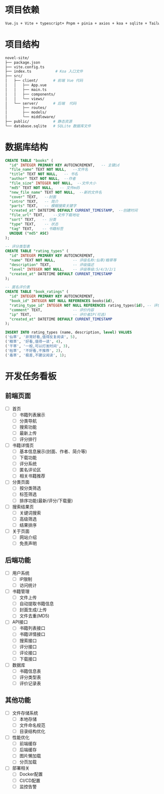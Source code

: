 # 项目依赖

```bash
Vue.js + Vite + typescript+ Pnpm + pinia + axios + koa + sqlite + TailwindCSS + Vue Router 
```

# 项目结构

```bash
novel-site/
├── package.json
├── vite.config.ts
├── index.ts           # Koa 入口文件
├── src/
│   ├── client/       # 前端 Vue 代码
│   │   ├── App.vue
│   │   ├── main.ts
│   │   ├── components/
│   │   └── views/
│   └── server/       # 后端  代码
│       ├── routes/
│       ├── models/
│       └── middleware/
├── public/           # 静态资源
└── database.sqlite   # SQLite 数据库文件
```

# 数据库结构

```sql
CREATE TABLE "books" (
  "id" INTEGER PRIMARY KEY AUTOINCREMENT,   -- 主键id
  "file_name" TEXT NOT NULL,   --文件名
  "title" TEXT NOT NULL,   -- 书名
  "author" TEXT NOT NULL,  --作者
  "file_size" INTEGER NOT NULL,  --文件大小
  "md5" TEXT NOT NULL,   -- 文件md5
  "new_file_name" TEXT NOT NULL,  --新的文件名
  "cover" TEXT,   --封面
  "intro" TEXT,   -- 简介
  "parts" TEXT,   -- 模糊搜索关键字
  "created_at" DATETIME DEFAULT CURRENT_TIMESTAMP,  --创建时间
  "file_url" TEXT,    --文件下载地址
  "sort" TEXT,   -- 分类
  "type" TEXT,    -- 状态
  "tag" TEXT,    -- 书籍标签 
  UNIQUE ("md5" ASC)  
);

-- 评分类型表
CREATE TABLE "rating_types" (
  "id" INTEGER PRIMARY KEY AUTOINCREMENT,
  "name" TEXT NOT NULL,        -- 评级名称:仙草/粮草等
  "description" TEXT,          -- 评级描述 
  "level" INTEGER NOT NULL,    -- 评级等级:5/4/3/2/1
  "created_at" DATETIME DEFAULT CURRENT_TIMESTAMP
);

-- 匿名评价表
CREATE TABLE "book_ratings" (
  "id" INTEGER PRIMARY KEY AUTOINCREMENT,
  "book_id" INTEGER NOT NULL REFERENCES books(id),
  "rating_type_id" INTEGER NOT NULL REFERENCES rating_types(id), -- 评价类型
  "comment" TEXT,              -- 评价内容
  "ip" TEXT,                   -- 评价者IP(可选)
  "created_at" DATETIME DEFAULT CURRENT_TIMESTAMP
);

INSERT INTO rating_types (name, description, level) VALUES
('仙草', '非常好看,值得反复阅读', 5),
('粮草', '好看,值得一读', 4), 
('干草', '一般,可以打发时间', 3),
('枯草', '不好看,不推荐', 2),
('毒草', '极差,不建议阅读', 1);
```

# 开发任务看板

## 前端页面
- [ ] 首页
  - [ ] 书籍列表展示
  - [ ] 分类导航
  - [ ] 搜索功能
  - [ ] 最新上传
  - [ ] 评分排行

- [ ] 书籍详情页
  - [ ] 基本信息展示(封面、作者、简介等)
  - [ ] 下载功能
  - [ ] 评分系统
  - [ ] 匿名评论区
  - [ ] 相关书籍推荐

- [ ] 分类页面
  - [ ] 按分类筛选
  - [ ] 标签筛选
  - [ ] 排序功能(最新/评分/下载量)

- [ ] 搜索结果页
  - [ ] 关键词搜索
  - [ ] 高级筛选
  - [ ] 结果排序

- [ ] 关于页面
  - [ ] 网站介绍
  - [ ] 免责声明

## 后端功能

- [ ] 用户系统
  - [ ] IP限制
  - [ ] 访问统计

- [ ] 书籍管理
  - [ ] 文件上传
  - [ ] 自动提取书籍信息
  - [ ] 封面生成/上传
  - [ ] 文件去重(MD5)

- [ ] API接口
  - [ ] 书籍列表接口
  - [ ] 书籍详情接口
  - [ ] 搜索接口
  - [ ] 评分接口
  - [ ] 评论接口
  - [ ] 下载接口

- [ ] 数据库
  - [ ] 书籍信息表
  - [ ] 评分类型表
  - [ ] 评价记录表

## 其他功能

- [ ] 文件存储系统
  - [ ] 本地存储
  - [ ] 文件命名规范
  - [ ] 目录结构优化

- [ ] 性能优化
  - [ ] 前端缓存
  - [ ] 后端缓存
  - [ ] 图片懒加载
  - [ ] 分页加载

- [ ] 部署相关
  - [ ] Docker配置
  - [ ] CI/CD配置
  - [ ] 监控告警